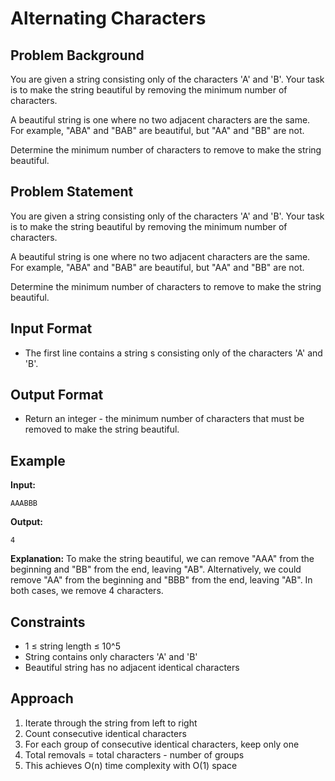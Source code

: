 # Alternating Characters

## Problem Background
You are given a string consisting only of the characters 'A' and 'B'. Your task is to make the string beautiful by removing the minimum number of characters.

A beautiful string is one where no two adjacent characters are the same. For example, "ABA" and "BAB" are beautiful, but "AA" and "BB" are not.

Determine the minimum number of characters to remove to make the string beautiful.

## Problem Statement
You are given a string consisting only of the characters 'A' and 'B'. Your task is to make the string beautiful by removing the minimum number of characters.

A beautiful string is one where no two adjacent characters are the same. For example, "ABA" and "BAB" are beautiful, but "AA" and "BB" are not.

Determine the minimum number of characters to remove to make the string beautiful.

## Input Format
* The first line contains a string s consisting only of the characters 'A' and 'B'.

## Output Format
* Return an integer - the minimum number of characters that must be removed to make the string beautiful.

## Example
**Input:**
```
AAABBB
```

**Output:**
```
4
```

**Explanation:**
To make the string beautiful, we can remove "AAA" from the beginning and "BB" from the end, leaving "AB".
Alternatively, we could remove "AA" from the beginning and "BBB" from the end, leaving "AB".
In both cases, we remove 4 characters.

## Constraints
* 1 ≤ string length ≤ 10^5
* String contains only characters 'A' and 'B'
* Beautiful string has no adjacent identical characters

## Approach
1. Iterate through the string from left to right
2. Count consecutive identical characters
3. For each group of consecutive identical characters, keep only one
4. Total removals = total characters - number of groups
5. This achieves O(n) time complexity with O(1) space